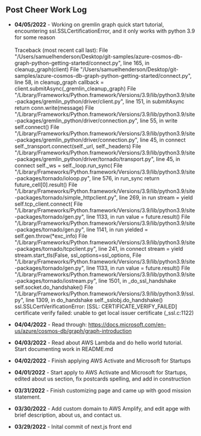 ## Post Cheer Work Log ##
* **04/05/2022** - Working on gremlin graph quick start tutorial, encountering ssl.SSLCertificationError, and it only works with python 3.9 for some reason <br /><br />
Traceback (most recent call last):
  File "/Users/samuelhenderson/Desktop/git-samples/azure-cosmos-db-graph-python-getting-started/connect.py", line 165, in <module>
    cleanup_graph(client)
  File "/Users/samuelhenderson/Desktop/git-samples/azure-cosmos-db-graph-python-getting-started/connect.py", line 58, in cleanup_graph
    callback = client.submitAsync(_gremlin_cleanup_graph)
  File "/Library/Frameworks/Python.framework/Versions/3.9/lib/python3.9/site-packages/gremlin_python/driver/client.py", line 151, in submitAsync
    return conn.write(message)
  File "/Library/Frameworks/Python.framework/Versions/3.9/lib/python3.9/site-packages/gremlin_python/driver/connection.py", line 55, in write
    self.connect()
  File "/Library/Frameworks/Python.framework/Versions/3.9/lib/python3.9/site-packages/gremlin_python/driver/connection.py", line 45, in connect
    self._transport.connect(self._url, self._headers)
  File "/Library/Frameworks/Python.framework/Versions/3.9/lib/python3.9/site-packages/gremlin_python/driver/tornado/transport.py", line 45, in connect
    self._ws = self._loop.run_sync(
  File "/Library/Frameworks/Python.framework/Versions/3.9/lib/python3.9/site-packages/tornado/ioloop.py", line 576, in run_sync
    return future_cell[0].result()
  File "/Library/Frameworks/Python.framework/Versions/3.9/lib/python3.9/site-packages/tornado/simple_httpclient.py", line 269, in run
    stream = yield self.tcp_client.connect(
  File "/Library/Frameworks/Python.framework/Versions/3.9/lib/python3.9/site-packages/tornado/gen.py", line 1133, in run
    value = future.result()
  File "/Library/Frameworks/Python.framework/Versions/3.9/lib/python3.9/site-packages/tornado/gen.py", line 1141, in run
    yielded = self.gen.throw(*exc_info)
  File "/Library/Frameworks/Python.framework/Versions/3.9/lib/python3.9/site-packages/tornado/tcpclient.py", line 241, in connect
    stream = yield stream.start_tls(False, ssl_options=ssl_options,
  File "/Library/Frameworks/Python.framework/Versions/3.9/lib/python3.9/site-packages/tornado/gen.py", line 1133, in run
    value = future.result()
  File "/Library/Frameworks/Python.framework/Versions/3.9/lib/python3.9/site-packages/tornado/iostream.py", line 1501, in _do_ssl_handshake
    self.socket.do_handshake()
  File "/Library/Frameworks/Python.framework/Versions/3.9/lib/python3.9/ssl.py", line 1309, in do_handshake
    self._sslobj.do_handshake()
ssl.SSLCertVerificationError: [SSL: CERTIFICATE_VERIFY_FAILED] certificate verify failed: unable to get local issuer certificate (_ssl.c:1122)

* **04/04/2022** - Read through: https://docs.microsoft.com/en-us/azure/cosmos-db/graph/graph-introduction
* **04/03/2022** - Read about AWS Lambda and do hello world tutorial. Start documenting work in README.md
* **04/02/2022** - Finish applying AWS Activate and Microsoft for Startups
* **04/01/2022** - Start apply to AWS Activate and Microsoft for Startups, edited about us section, fix postcards spelling, and add in construction
* **03/31/2022** - Finish customizing page and came up with good mission statement.
* **03/30/2022** - Add custom domain to AWS Amplify, and edit apge with brief description, about us, and contact us.
* **03/29/2022** - Inital commit of next.js front end
